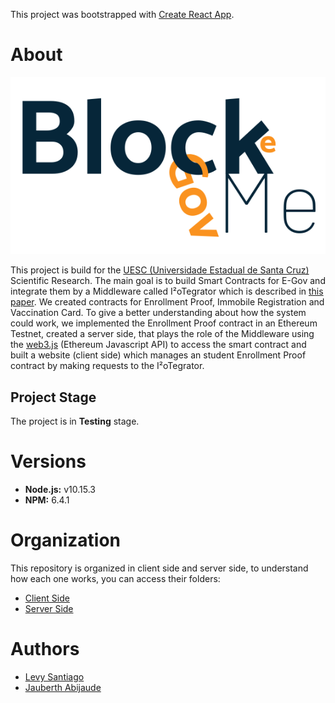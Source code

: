 This project was bootstrapped with [Create React App](https://github.com/facebook/create-react-app).

# About

<img src="./client/src/images/blockegovme.png" alt="blockegov me" style="max-width: 100%;"/>

This project is build for the [UESC (Universidade Estadual de Santa Cruz)](http://www.uesc.br/) Scientific Research. The main goal is to build Smart Contracts for E-Gov and integrate them by a Middleware called I²oTegrator which is described in [this paper](https://ieeexplore.ieee.org/document/8538541). We created contracts for Enrollment Proof, Immobile Registration and Vaccination Card. To give a better understanding about how the system could work, we implemented the Enrollment Proof contract in an Ethereum Testnet, created a server side, that plays the role of the Middleware using the [web3.js](https://web3js.readthedocs.io/en/1.0/) (Ethereum Javascript API) to access the smart contract and built a website (client side) which manages an student Enrollment Proof contract by making requests to the I²oTegrator.

## Project Stage

The project is in **Testing** stage.

# Versions

- **Node.js:** v10.15.3
- **NPM:** 6.4.1

# Organization

This repository is organized in client side and server side, to understand how each one works, you can access their folders:

- [Client Side](https://github.com/Levysantiago/smartcontracts-for-egov/tree/master/client)
- [Server Side](https://github.com/Levysantiago/smartcontracts-for-egov/tree/master/server)

# Authors

- [Levy Santiago](https://github.com/Levysantiago)
- [Jauberth Abijaude](https://github.com/jauberth)
